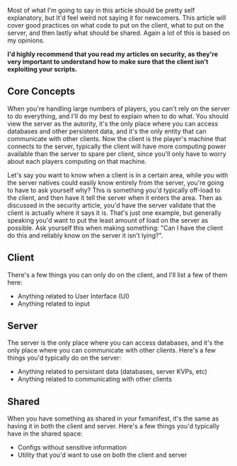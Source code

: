 Most of what I'm going to say in this article should be pretty self explanatory, but It'd feel weird not saying it for newcomers.
This article will cover good practices on what code to put on the client, what to put on the server, and then lastly what should be shared. Again a lot of this is based on my opinions.

**I'd highly recommend that you read my articles on security, as they're very important to understand how to make sure that the client isn't exploiting your scripts.**

## Core Concepts
When you're handling large numbers of players, you can't rely on the server to do everything, and I'll do my best to explain when to do what. You should view the server as the autority, it's the only place where you can access databases and other persistent data, and it's the only entity that can communicate with other clients. Now the client is the player's machine that connects to the server, typically the client will have more computing power available than the server to spare per client, since you'll only have to worry about each players computing on that machine. 

Let's say you want to know when a client is in a certain area, while you with the server natives could easily know entirely from the server, you're going to have to ask yourself why? This is something you'd typically off-load to the client, and then have it tell the server when it enters the area. Then as discussed in the security article, you'd have the server validate that the client is actually where it says it is. That's just one example, but generally speaking you'd want to put the least amount of load on the server as possible. Ask yourself this when making something: "Can I have the client do this and reliably know on the server it isn't lying?".

## Client
There's a few things you can only do on the client, and I'll list a few of them here:
- Anything related to User Interface (UI)
- Anything related to input

## Server
The server is the only place where you can access databases, and it's the only place where you can communicate with other clients. Here's a few things you'd typically do on the server:
- Anything related to persistant data (databases, server KVPs, etc)
- Anything related to communicating with other clients

## Shared
When you have something as shared in your fxmanifest, it's the same as having it in both the client and server.
Here's a few things you'd typically have in the shared space:
- Configs without sensitive information
- Utility that you'd want to use on both the client and server